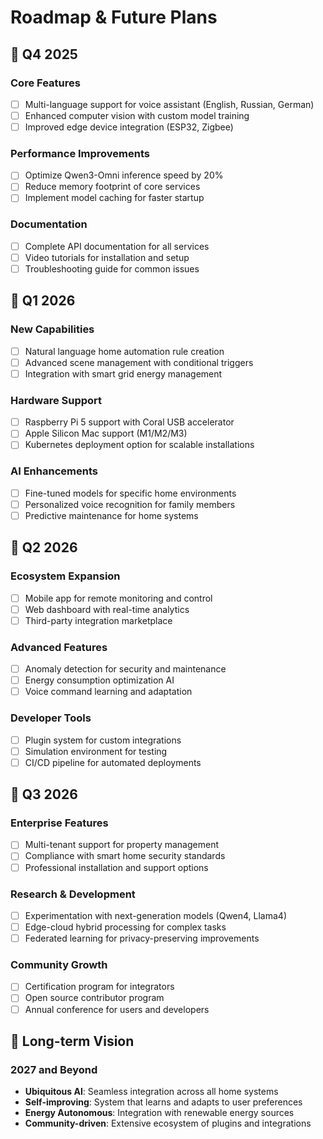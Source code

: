 # Roadmap & Future Plans

## 📅 Q4 2025

### Core Features
- [ ] Multi-language support for voice assistant (English, Russian, German)
- [ ] Enhanced computer vision with custom model training
- [ ] Improved edge device integration (ESP32, Zigbee)

### Performance Improvements
- [ ] Optimize Qwen3-Omni inference speed by 20%
- [ ] Reduce memory footprint of core services
- [ ] Implement model caching for faster startup

### Documentation
- [ ] Complete API documentation for all services
- [ ] Video tutorials for installation and setup
- [ ] Troubleshooting guide for common issues

## 📅 Q1 2026

### New Capabilities
- [ ] Natural language home automation rule creation
- [ ] Advanced scene management with conditional triggers
- [ ] Integration with smart grid energy management

### Hardware Support
- [ ] Raspberry Pi 5 support with Coral USB accelerator
- [ ] Apple Silicon Mac support (M1/M2/M3)
- [ ] Kubernetes deployment option for scalable installations

### AI Enhancements
- [ ] Fine-tuned models for specific home environments
- [ ] Personalized voice recognition for family members
- [ ] Predictive maintenance for home systems

## 📅 Q2 2026

### Ecosystem Expansion
- [ ] Mobile app for remote monitoring and control
- [ ] Web dashboard with real-time analytics
- [ ] Third-party integration marketplace

### Advanced Features
- [ ] Anomaly detection for security and maintenance
- [ ] Energy consumption optimization AI
- [ ] Voice command learning and adaptation

### Developer Tools
- [ ] Plugin system for custom integrations
- [ ] Simulation environment for testing
- [ ] CI/CD pipeline for automated deployments

## 📅 Q3 2026

### Enterprise Features
- [ ] Multi-tenant support for property management
- [ ] Compliance with smart home security standards
- [ ] Professional installation and support options

### Research & Development
- [ ] Experimentation with next-generation models (Qwen4, Llama4)
- [ ] Edge-cloud hybrid processing for complex tasks
- [ ] Federated learning for privacy-preserving improvements

### Community Growth
- [ ] Certification program for integrators
- [ ] Open source contributor program
- [ ] Annual conference for users and developers

## 🎯 Long-term Vision

### 2027 and Beyond
- **Ubiquitous AI**: Seamless integration across all home systems
- **Self-improving**: System that learns and adapts to user preferences
- **Energy Autonomous**: Integration with renewable energy sources
- **Community-driven**: Extensive ecosystem of plugins and integrations